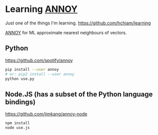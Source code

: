 # Learning [ANNOY](https://github.com/spotify/annoy)

Just one of the things I'm learning. <https://github.com/hchiam/learning>

[ANNOY](https://github.com/spotify/annoy) for ML approximate nearest neighbours of vectors.

## Python

<https://github.com/spotify/annoy>

```bash
pip install --user annoy
# or: pip2 install --user annoy
python use.py
```

## Node.JS (has a subset of the Python language bindings)

<https://github.com/jimkang/annoy-node>

```bash
npm install
node use.js
```
